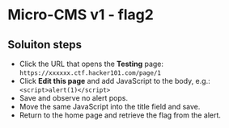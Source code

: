 # Micro-CMS v1 - flag2

## Soluiton steps
- Click the URL that opens the **Testing** page:
  `https://xxxxxx.ctf.hacker101.com/page/1`
- Click **Edit this page** and add JavaScript to the body, e.g.:
  `<script>alert(1)</script>`
- Save and observe no alert pops.
- Move the same JavaScript into the title field and save.
- Return to the home page and retrieve the flag from the alert.
